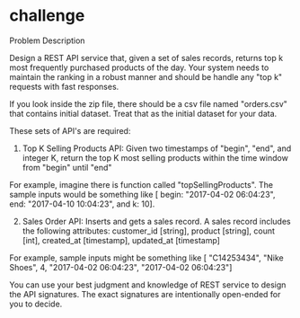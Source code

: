 # challenge
Problem Description

Design a REST API service that, given a set of sales records, returns top k most frequently purchased products of the day. Your system needs to maintain the ranking in a robust manner and should be handle any "top k" requests with fast responses.

If you look inside the zip file, there should be a csv file named "orders.csv" that contains initial dataset. Treat that as the initial dataset for your data.

These sets of API's are required:
1.	Top K Selling Products API: Given two timestamps of "begin", "end", and integer K, return the top K most selling products within the time window from "begin" until "end" 

For example, imagine there is function called "topSellingProducts". The sample inputs would be something like 
[ begin: "2017-04-02 06:04:23", end: "2017-04-10 10:04:23", and k: 10].

2.	Sales Order API: Inserts and gets a sales record. A sales record includes the following attributes: customer_id [string], product [string], count [int], created_at [timestamp], updated_at [timestamp]

For example, sample inputs might be something like
[ "C14253434", "Nike Shoes", 4, "2017-04-02 06:04:23", "2017-04-02 06:04:23"]

You can use your best judgment and knowledge of REST service to design the API signatures. The exact signatures are intentionally open-ended for you to decide. 

